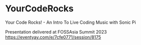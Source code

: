 # YourCodeRocks
Your Code Rocks! - An Intro To Live Coding Music with Sonic Pi

Presentation delivered at FOSSAsia Summit 2023
https://eventyay.com/e/7cfe0771/session/8175

